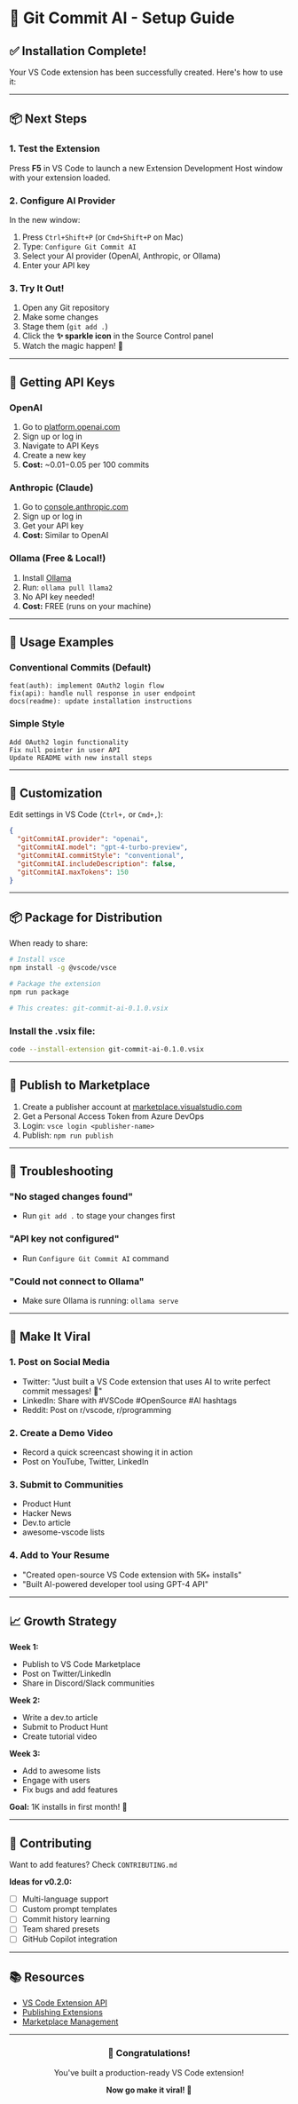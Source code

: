 # 🚀 Git Commit AI - Setup Guide

## ✅ Installation Complete!

Your VS Code extension has been successfully created. Here's how to use it:

---

## 📦 Next Steps

### 1. **Test the Extension**

Press **F5** in VS Code to launch a new Extension Development Host window with your extension loaded.

### 2. **Configure AI Provider**

In the new window:
1. Press `Ctrl+Shift+P` (or `Cmd+Shift+P` on Mac)
2. Type: `Configure Git Commit AI`
3. Select your AI provider (OpenAI, Anthropic, or Ollama)
4. Enter your API key

### 3. **Try It Out!**

1. Open any Git repository
2. Make some changes
3. Stage them (`git add .`)
4. Click the **✨ sparkle icon** in the Source Control panel
5. Watch the magic happen! 🎉

---

## 🔑 Getting API Keys

### OpenAI
1. Go to [platform.openai.com](https://platform.openai.com)
2. Sign up or log in
3. Navigate to API Keys
4. Create a new key
5. **Cost:** ~$0.01-$0.05 per 100 commits

### Anthropic (Claude)
1. Go to [console.anthropic.com](https://console.anthropic.com)
2. Sign up or log in
3. Get your API key
4. **Cost:** Similar to OpenAI

### Ollama (Free & Local!)
1. Install [Ollama](https://ollama.ai)
2. Run: `ollama pull llama2`
3. No API key needed!
4. **Cost:** FREE (runs on your machine)

---

## 📝 Usage Examples

### Conventional Commits (Default)
```
feat(auth): implement OAuth2 login flow
fix(api): handle null response in user endpoint
docs(readme): update installation instructions
```

### Simple Style
```
Add OAuth2 login functionality
Fix null pointer in user API
Update README with new install steps
```

---

## 🎨 Customization

Edit settings in VS Code (`Ctrl+,` or `Cmd+,`):

```json
{
  "gitCommitAI.provider": "openai",
  "gitCommitAI.model": "gpt-4-turbo-preview",
  "gitCommitAI.commitStyle": "conventional",
  "gitCommitAI.includeDescription": false,
  "gitCommitAI.maxTokens": 150
}
```

---

## 📦 Package for Distribution

When ready to share:

```bash
# Install vsce
npm install -g @vscode/vsce

# Package the extension
npm run package

# This creates: git-commit-ai-0.1.0.vsix
```

### Install the .vsix file:
```bash
code --install-extension git-commit-ai-0.1.0.vsix
```

---

## 🚀 Publish to Marketplace

1. Create a publisher account at [marketplace.visualstudio.com](https://marketplace.visualstudio.com/manage)
2. Get a Personal Access Token from Azure DevOps
3. Login: `vsce login <publisher-name>`
4. Publish: `npm run publish`

---

## 🐛 Troubleshooting

### "No staged changes found"
- Run `git add .` to stage your changes first

### "API key not configured"
- Run `Configure Git Commit AI` command

### "Could not connect to Ollama"
- Make sure Ollama is running: `ollama serve`

---

## 🌟 Make It Viral

### 1. **Post on Social Media**
- Twitter: "Just built a VS Code extension that uses AI to write perfect commit messages! 🚀"
- LinkedIn: Share with #VSCode #OpenSource #AI hashtags
- Reddit: Post on r/vscode, r/programming

### 2. **Create a Demo Video**
- Record a quick screencast showing it in action
- Post on YouTube, Twitter, LinkedIn

### 3. **Submit to Communities**
- Product Hunt
- Hacker News
- Dev.to article
- awesome-vscode lists

### 4. **Add to Your Resume**
- "Created open-source VS Code extension with 5K+ installs"
- "Built AI-powered developer tool using GPT-4 API"

---

## 📈 Growth Strategy

**Week 1:**
- Publish to VS Code Marketplace
- Post on Twitter/LinkedIn
- Share in Discord/Slack communities

**Week 2:**
- Write a dev.to article
- Submit to Product Hunt
- Create tutorial video

**Week 3:**
- Add to awesome lists
- Engage with users
- Fix bugs and add features

**Goal:** 1K installs in first month! 🎯

---

## 🤝 Contributing

Want to add features? Check `CONTRIBUTING.md`

**Ideas for v0.2.0:**
- [ ] Multi-language support
- [ ] Custom prompt templates
- [ ] Commit history learning
- [ ] Team shared presets
- [ ] GitHub Copilot integration

---

## 📚 Resources

- [VS Code Extension API](https://code.visualstudio.com/api)
- [Publishing Extensions](https://code.visualstudio.com/api/working-with-extensions/publishing-extension)
- [Marketplace Management](https://marketplace.visualstudio.com/manage)

---

<div align="center">

### 🎉 Congratulations!

You've built a production-ready VS Code extension!

**Now go make it viral! 🚀**

</div>
